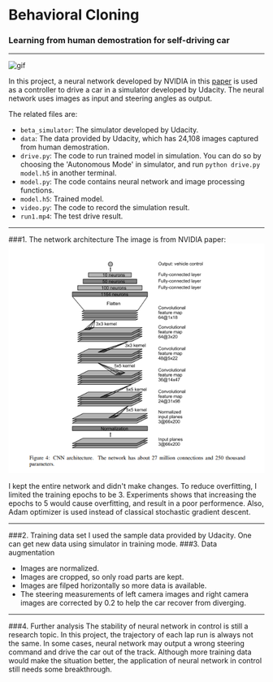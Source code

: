 # **Behavioral Cloning** 
### Learning from human demostration for self-driving car

---
![gif](forReadme/run1.gif)  

In this project, a neural network developed by NVIDIA in this [paper](http://images.nvidia.com/content/tegra/automotive/images/2016/solutions/pdf/end-to-end-dl-using-px.pdf) is used as a controller to drive a car in a simulator developed by Udacity. The neural network uses images as input and steering angles as output.

The related files are:

* `beta_simulator`: The simulator developed by Udacity.
* `data`: The data provided by Udacity, which has 24,108 images captured from human demostration.
* `drive.py`: The code to run trained model in simulation. You can do so by choosing the 'Autonomous Mode' in simulator, and run `python drive.py model.h5` in another terminal.
* `model.py`: The code contains neural network and image processing functions.
* `model.h5`: Trained model.
* `video.py`: The code to record the simulation result.
* `run1.mp4`: The test drive result.

---
###1. The network architecture 
The image is from NVIDIA paper:
 ![network](forReadme/nvidia.png)
 
 I kept the entire network and didn't make changes. To reduce overfitting, I limited the training epochs to be 3. Experiments shows that increasing the epochs to 5 would cause overfitting, and result in a poor performence. Also, Adam optimizer is used instead of classical stochastic gradient descent.
 
---
###2. Training data set
I used the sample data provided by Udacity. One can get new data using simulator in training mode.
###3. Data augmentation
* Images are normalized.
* Images are cropped, so only road parts are kept.
* Images are filped horizontally so more data is available.
* The steering measurements of left camera images and right camera images are corrected by 0.2 to help the car recover from diverging.
---
###4. Further analysis
The stability of neural network in control is still a research topic. In this project, the trajectory of each lap run is always not the same. In some cases, neural network may output a wrong steering command and drive the car out of the track. Although more training data would make the situation better, the application of neural network in control still needs some breakthrough. 